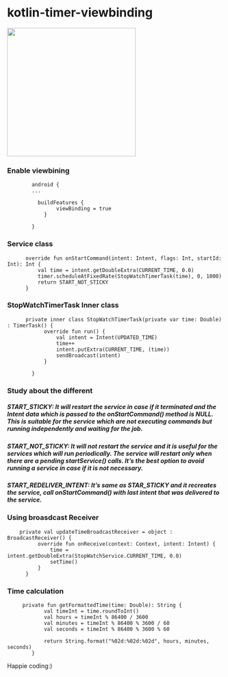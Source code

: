 # kotlin-timer-viewbinding



<div>
<img src="https://user-images.githubusercontent.com/18752533/208798744-b50e266b-6fc1-4ccd-9471-a485c50fc739.jpeg" width="300px">
            </div>


### Enable viewbining

            android {
            ...

              buildFeatures {
                    viewBinding = true
                }

            }


### Service class

          override fun onStartCommand(intent: Intent, flags: Int, startId: Int): Int {
              val time = intent.getDoubleExtra(CURRENT_TIME, 0.0)
              timer.scheduleAtFixedRate(StopWatchTimerTask(time), 0, 1000)
              return START_NOT_STICKY
          }


### StopWatchTimerTask Inner class

          private inner class StopWatchTimerTask(private var time: Double) : TimerTask() {
                override fun run() {
                    val intent = Intent(UPDATED_TIME)
                    time++
                    intent.putExtra(CURRENT_TIME, (time))
                    sendBroadcast(intent)
                }

            }
            
            
### Study about the different 

##### START_STICKY: It will restart the service in case if it terminated and the Intent data which is passed to the onStartCommand() method is NULL. This is suitable for the service which are not executing commands but running independently and waiting for the job.
##### START_NOT_STICKY: It will not restart the service and it is useful for the services which will run periodically. The service will restart only when there are a pending startService() calls. It’s the best option to avoid running a service in case if it is not necessary.
##### START_REDELIVER_INTENT: It’s same as STAR_STICKY and it recreates the service, call onStartCommand() with last intent that was delivered to the service.


### Using broasdcast Receiver

        private val updateTimeBroadcastReceiver = object : BroadcastReceiver() {
              override fun onReceive(context: Context, intent: Intent) {
                  time = intent.getDoubleExtra(StopWatchService.CURRENT_TIME, 0.0)
                  setTime()
              }
          }


### Time calculation

         private fun getFormattedTime(time: Double): String {
                val timeInt = time.roundToInt()
                val hours = timeInt % 86400 / 3600
                val minutes = timeInt % 86400 % 3600 / 60
                val seconds = timeInt % 86400 % 3600 % 60

                return String.format("%02d:%02d:%02d", hours, minutes, seconds)
            }
            
            
            
Happie coding:)            
